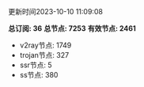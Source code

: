 更新时间2023-10-10 11:09:08

**总订阅: 36**
**总节点: 7253**
**有效节点: 2461**
- v2ray节点: 1749
- trojan节点: 327
- ssr节点: 5
- ss节点: 380
